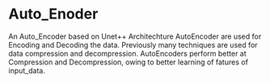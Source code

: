 # Auto_Enoder
An Auto_Encoder based on Unet++ Architechture
AutoEncoder are used for Encoding and Decoding the data. Previously many techniques are used for data compression and decompression. AutoEncoders perform better at Compression and Decompression, owing to better learning of fatures of input_data.   
